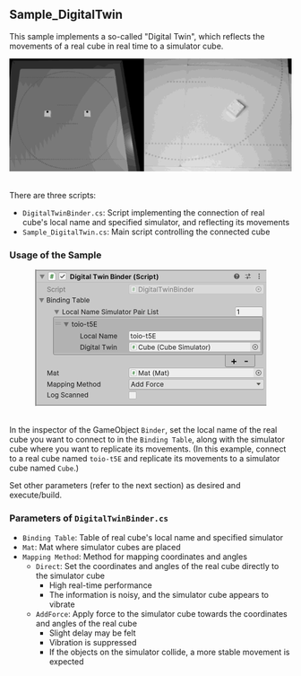 ## Sample_DigitalTwin

This sample implements a so-called "Digital Twin", which reflects the movements of a real cube in real time to a simulator cube.

<div align="center">
<img src="../../../../../docs/res/samples/digitaltwin_demo.gif">
</div>
<br>

There are three scripts:
- `DigitalTwinBinder.cs`: Script implementing the connection of real cube's local name and specified simulator, and reflecting its movements
- `Sample_DigitalTwin.cs`: Main script controlling the connected cube

### Usage of the Sample

<div align="center">
<img src="../../../../../docs/res/samples/digitaltwin_prop.png">
</div>
<br>

In the inspector of the GameObject `Binder`, set the local name of the real cube you want to connect to in the `Binding Table`, along with the simulator cube where you want to replicate its movements. (In this example, connect to a real cube named `toio-t5E` and replicate its movements to a simulator cube named `Cube`.)

Set other parameters (refer to the next section) as desired and execute/build.

### Parameters of `DigitalTwinBinder.cs`

- `Binding Table`: Table of real cube's local name and specified simulator
- `Mat`: Mat where simulator cubes are placed
- `Mapping Method`: Method for mapping coordinates and angles
  - `Direct`: Set the coordinates and angles of the real cube directly to the simulator cube
    - High real-time performance
    - The information is noisy, and the simulator cube appears to vibrate
  - `AddForce`: Apply force to the simulator cube towards the coordinates and angles of the real cube
    - Slight delay may be felt
    - Vibration is suppressed
    - If the objects on the simulator collide, a more stable movement is expected

